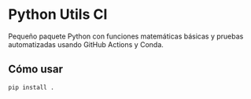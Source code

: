 # Python Utils CI

Pequeño paquete Python con funciones matemáticas básicas y pruebas automatizadas usando GitHub Actions y Conda.

## Cómo usar

```bash
pip install .
```

